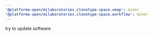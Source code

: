 ```yaml
---
'@platforma-open/milaboratories.clonotype-space.umap': minor
'@platforma-open/milaboratories.clonotype-space.workflow': minor
---
```


try to update software
